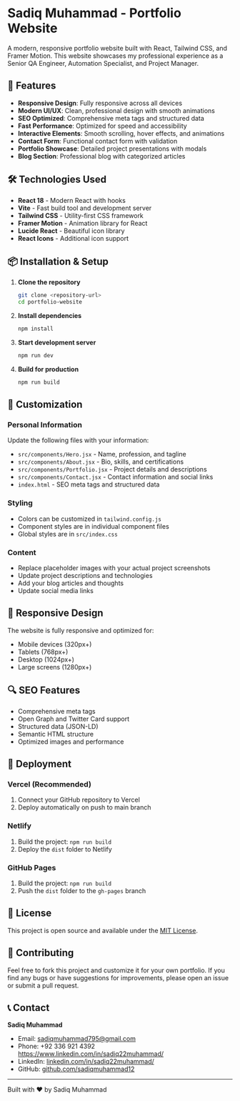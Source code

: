 # Sadiq Muhammad - Portfolio Website

A modern, responsive portfolio website built with React, Tailwind CSS, and Framer Motion. This website showcases my professional experience as a Senior QA Engineer, Automation Specialist, and Project Manager.

## 🚀 Features

- **Responsive Design**: Fully responsive across all devices
- **Modern UI/UX**: Clean, professional design with smooth animations
- **SEO Optimized**: Comprehensive meta tags and structured data
- **Fast Performance**: Optimized for speed and accessibility
- **Interactive Elements**: Smooth scrolling, hover effects, and animations
- **Contact Form**: Functional contact form with validation
- **Portfolio Showcase**: Detailed project presentations with modals
- **Blog Section**: Professional blog with categorized articles

## 🛠️ Technologies Used

- **React 18** - Modern React with hooks
- **Vite** - Fast build tool and development server
- **Tailwind CSS** - Utility-first CSS framework
- **Framer Motion** - Animation library for React
- **Lucide React** - Beautiful icon library
- **React Icons** - Additional icon support

## 📦 Installation & Setup

1. **Clone the repository**
   ```bash
   git clone <repository-url>
   cd portfolio-website
   ```

2. **Install dependencies**
   ```bash
   npm install
   ```

3. **Start development server**
   ```bash
   npm run dev
   ```

4. **Build for production**
   ```bash
   npm run build
   ```

## 🎨 Customization

### Personal Information
Update the following files with your information:
- `src/components/Hero.jsx` - Name, profession, and tagline
- `src/components/About.jsx` - Bio, skills, and certifications
- `src/components/Portfolio.jsx` - Project details and descriptions
- `src/components/Contact.jsx` - Contact information and social links
- `index.html` - SEO meta tags and structured data

### Styling
- Colors can be customized in `tailwind.config.js`
- Component styles are in individual component files
- Global styles are in `src/index.css`

### Content
- Replace placeholder images with your actual project screenshots
- Update project descriptions and technologies
- Add your blog articles and thoughts
- Update social media links

## 📱 Responsive Design

The website is fully responsive and optimized for:
- Mobile devices (320px+)
- Tablets (768px+)
- Desktop (1024px+)
- Large screens (1280px+)

## 🔍 SEO Features

- Comprehensive meta tags
- Open Graph and Twitter Card support
- Structured data (JSON-LD)
- Semantic HTML structure
- Optimized images and performance

## 🚀 Deployment

### Vercel (Recommended)
1. Connect your GitHub repository to Vercel
2. Deploy automatically on push to main branch

### Netlify
1. Build the project: `npm run build`
2. Deploy the `dist` folder to Netlify

### GitHub Pages
1. Build the project: `npm run build`
2. Push the `dist` folder to the `gh-pages` branch

## 📄 License

This project is open source and available under the [MIT License](LICENSE).

## 🤝 Contributing

Feel free to fork this project and customize it for your own portfolio. If you find any bugs or have suggestions for improvements, please open an issue or submit a pull request.

## 📞 Contact

**Sadiq Muhammad**
- Email: sadiqmuhammad795@gmail.com
- Phone: +92 336 921 4392 https://www.linkedin.com/in/sadiq22muhammad/
- LinkedIn: [linkedin.com/in/sadiq22muhammad/](https://linkedin.com/in/sadiq22muhammad/)
- GitHub: [github.com/sadiqmuhammad12](https://github.com/sadiqmuhammad12/)

---


Built with ❤️ by Sadiq Muhammad